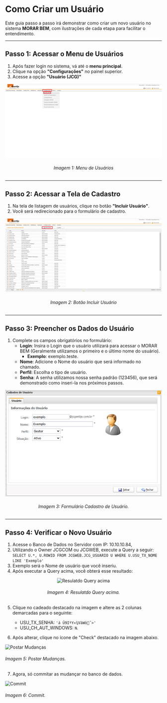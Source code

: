 # **Como Criar um Usuário**

Este guia passo a passo irá demonstrar como criar um novo usuário no sistema **MORAR BEM**, com ilustrações de cada etapa para facilitar o entendimento.

---

## **Passo 1: Acessar o Menu de Usuários**
1. Após fazer login no sistema, vá até o **menu principal**.
2. Clique na opção **"Configurações"** no painel superior.
3. Acesse a opção **"Usuário (JCG)"** 

<p><div align="center">
  <img src="../../assets/criar-usuario/1.png" alt="Menu de Usuários">
  <h6>Imagem 1: Menu de Usuários</h6>
</div></p>

---

## **Passo 2: Acessar a Tela de Cadastro**
1. Na tela de listagem de usuários, clique no botão **"Incluir Usuário"**.
2. Você será redirecionado para o formulário de cadastro.

<p>
  <div align="center">
    <img src="../../assets/criar-usuario/2.png" alt="Botão Incluir Usuário">
    <h6>Imagem 2: Botão Incluir Usuário</h6>
  </div>
</p>

---

## **Passo 3: Preencher os Dados do Usuário**
1. Complete os campos obrigatórios no formulário:
   - **Login**: Insira o Login que o usuário utilizará para acessar o MORAR BEM (Geralmente utilizamos o primeiro e o último nome do usuário).
      - **Exemplo**: exemplo.teste.
   - **Nome**: Adicione o Nome do usuário que será informado no chamado.
   - **Perfil**: Escolha o tipo de usuário.
   - **Senha**:  A senha utilizamos nossa senha padrão (123456), que será demonstrado como inseri-la nos próximos passos.

<p><div align="center">
  <img src="../../assets/criar-usuario/3.png" alt="Formulário Cadastro de Usuário">
  <h6>Imagem 3: Formulário Cadastro de Usuário.</h6>
</div></p>

---

## **Passo 4: Verificar o Novo Usuário**
1. Acesse o Banco de Dados no Servidor com IP: 10.10.10.84,
2. Utilizando o Owner JCGCOM ou JCGWEB, execute a Query a seguir:
```SELECT U.*, U.ROWID FROM JCGWEB.JCG_USUARIO U WHERE U.USU_TX_NOME LIKE 'Exemplo'```
3. Exemplo será o Nome de usuário que você inseriu.
4. Após executar a Query acima, você obterá esse resultado: 

<p><div align="center">
  <img src="../../assets/criar-usuario/4.png" alt="Resulatdo Query acima">
  <h6>Imagem 4: Resulatdo Query acima.</h6>
</div></p>

5. Clique no cadeado destacado na imagem e altere as 2 colunas demarcadas para o seguinte:
   - USU_TX_SENHA: ```'á
Ü9IºY«¾VàWòˆ>'```
   - USU_CH_AUT_WINDOWS: ```N```.

6. Após alterar, clique no ícone de "Check" destacado na imagem abaixo.
   <p><div align="center">
  <img src="../../assets/criar-usuario/5.png" alt="Postar Mudanças">
  <h6>Imagem 5: Postar Mudanças.</h6>
</div></p>

7. Agora, só commitar as mudançar no banco de dados.
   <p><div align="center">
  <img src="../../assets/criar-usuario/6.png" alt="Commit">
  <h6>Imagem 6: Commit.</h6>
</div></p>